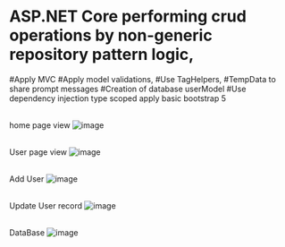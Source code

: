 # ASP.NET Core performing crud operations by non-generic repository pattern logic,
#Apply MVC
#Apply model validations, 
#Use TagHelpers,
#TempData to share prompt messages 
#Creation of database userModel 
#Use dependency injection type scoped apply basic bootstrap 5 

</br>home page view
![image](https://github.com/user-attachments/assets/67031fc9-2b71-4987-a6b7-32a3785a1859)

</br>User page view
![image](https://github.com/user-attachments/assets/d126f736-a1a5-4090-9ffe-89ee84b88197)

</br>Add User
![image](https://github.com/user-attachments/assets/99cab3a6-d6a8-47b2-931b-02a225b9cfde)

</br>Update User record
![image](https://github.com/user-attachments/assets/3f1f0b77-82ab-4b29-b495-829cf94d023c)

</br>DataBase
![image](https://github.com/user-attachments/assets/eb6b5f1c-3f38-475b-b136-2f422c90ee54)


